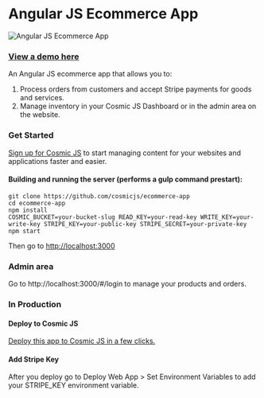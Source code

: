 # Angular JS Ecommerce App
![Angular JS Ecommerce App](https://cosmicjs.com/uploads/ca5cc070-4ae2-11e7-a6d3-9950c5658967-Screen%20Shot%202017-06-06%20at%201.05.28%20PM.png)

### [View a demo here](https://ecommerce-app.cosmicapp.co)

An Angular JS ecommerce app that allows you to:
1. Process orders from customers and accept Stripe payments for goods and services.
2. Manage inventory in your Cosmic JS Dashboard or in the admin area on the website.

### Get Started
[Sign up for Cosmic JS](https://cosmicjs.com/) to start managing content for your websites and applications faster and easier.

#### Building and running the server (performs a gulp command prestart):
```
git clone https://github.com/cosmicjs/ecommerce-app
cd ecommerce-app
npm install
COSMIC_BUCKET=your-bucket-slug READ_KEY=your-read-key WRITE_KEY=your-write-key STRIPE_KEY=your-public-key STRIPE_SECRET=your-private-key npm start
```
Then go to [http://localhost:3000](http://localhost:3000)

### Admin area
Go to http://localhost:3000/#/login to manage your products and orders.

### In Production
#### Deploy to Cosmic JS
[Deploy this app to Cosmic JS in a few clicks.](https://cosmicjs.com/apps/ecommerce-app)

#### Add Stripe Key
After you deploy go to Deploy Web App > Set Environment Variables to add your STRIPE_KEY environment variable.
